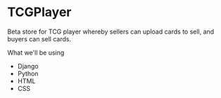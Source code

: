 # TCGPlayer
Beta store for TCG player whereby sellers can upload cards to sell, and buyers can sell cards.

What we'll be using
* Django
* Python
* HTML
* CSS
